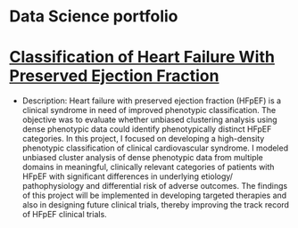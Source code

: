 # Data Science portfolio

# [Classification of Heart Failure With Preserved Ejection Fraction](https://github.com/hnouraei/Projects)
* Description: Heart failure with preserved ejection fraction (HFpEF) is a
clinical syndrome in need of improved phenotypic classification. The
objective was to evaluate whether unbiased clustering analysis using
dense phenotypic data could identify phenotypically distinct HFpEF
categories.
In this project, I focused on developing a high-density phenotypic
classification of clinical cardiovascular syndrome. I modeled unbiased
cluster analysis of dense phenotypic data from multiple domains in
meaningful, clinically relevant categories of patients with HFpEF with
significant differences in underlying etiology/ pathophysiology and
differential risk of adverse outcomes.
The findings of this project will be implemented in developing targeted
therapies and also in designing future clinical trials, thereby improving
the track record of HFpEF clinical trials. 
